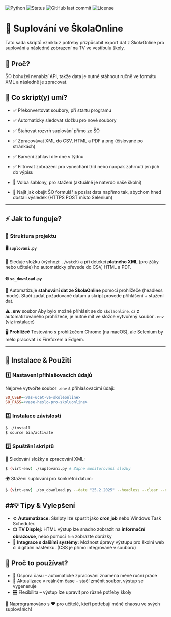 ![Python](https://img.shields.io/badge/python-3.13-blue?style=for-the-badge&logo=python)
![Status](https://img.shields.io/badge/status-active-brightgreen?style=for-the-badge)
![GitHub last commit](https://img.shields.io/github/last-commit/spsehavirov/skolaonline-suplovani?style=for-the-badge)
![License](https://img.shields.io/github/license/spsehavirov/skolaonline-suplovani?style=for-the-badge)

# 📢 Suplování ve ŠkolaOnline

Tato sada skriptů vznikla z potřeby přizpůsobit export dat z ŠkolaOnline pro suplování a následné zobrazení na TV ve vestibulu školy. 

## 📌 **Proč?** 
ŠO bohužel nenabízí API, takže data je nutné stáhnout ručně ve formátu XML a následně je zpracovat.

## 🔧 **Co skript(y) umí?**  
- ✅ Překonvertovat soubory, při startu programu
- ✅ Automaticky sledovat složku pro nové soubory
- ✅ Stahovat rozvrh suplování přímo ze ŠO 
- ✅ Zpracovávat XML do CSV, HTML a PDF a png (číslované po stránkách)
- ✅ Barvení záhlaví dle dne v týdnu
- ✅ Filtrovat zobrazení pro vynechání tříd nebo naopak zahrnutí jen jich do výpisu

- 🚧 Volba šablony, pro stažení (aktuálně je natvrdo naše školní)
- 🚧 Najít jak obejít ŠO formulář a poslat data napřímo tak, abychom hned dostali výsledek (HTTPS POST místo Selenium)

---

## ⚡ **Jak to funguje?**
### 📂 **Struktura projektu**
#### 🖥️ `suplovani.py`  
👀 Sleduje složku (výchozí: `./watch`) a při detekci **platného XML** (pro žáky nebo učitele) ho automaticky převede do CSV, HTML a PDF.

#### 🌐 `so_download.py`  
🤖 Automatizuje **stahování dat ze ŠkolaOnline** pomocí prohlížeče (headless mode). Stačí zadat požadované datum a skript provede přihlášení + stažení dat.

⚠️ **.env** soubor
Aby bylo možné příhlásit se do `skolaonline.cz` z automatizovaného prohlížeče, je nutné mít ve složce vytvořený soubor `.env` (viz instalace)

🖥️ **Prohlížeč**
Testováno s prohlížečem Chrome (na macOS), ale Selenium by mělo pracovat i s Firefoxem a Edgem.

---

## 🚀 **Instalace & Použití**
### 1️⃣ **Nastavení přihlašovacích údajů**
Nejprve vytvořte soubor `.env` s přihlašovacími údaji:

```ini
SO_USER=<vas-ucet-ve-skoleonline>
SO_PASS=<vase-heslo-pro-skoluonline>
```
### 2️⃣ Instalace závislostí
```bash
$ ./install
$ source bin/activate
```
### 3️⃣ Spuštění skriptů
📡 Sledování složky a zpracování XML:
```bash
$ (virt-env) ./suplovani.py # Zapne monitorování složky
```
🌍 Stažení suplování pro konkrétní datum:
```bash
$ (virt-env) ./so_download.py --date "25.2.2025" --headless --clear --exclude=3A,1C # Stáhne data k požadovaného datu
```

##💡 **Tipy & Vylepšení** 
----------------------- 
- ⚙ **Automatizace:** Skripty lze spustit jako **cron job** nebo Windows Task Scheduler. 
- 📺 **TV Displej:** HTML výstup lze snadno zobrazit na **informační obrazovce**, nebo pomocí `feh` zobrazte obrázky
- 🔄 **Integrace s dalšími systémy:** Možnost úpravy výstupu pro školní web či digitální nástěnku. (CSS je přímo integrované v souboru)

## 🎯 Proč to používat?

- 🚀 Úspora času – automatické zpracování znamená méně ruční práce
- 📡 Aktualizace v reálném čase – stačí změnit soubor, výstup se vygeneruje
- 🎛 Flexibilita – výstup lze upravit pro různé potřeby školy

🔹 Naprogramováno s ❤️ pro učitelé, kteří potřebují méně chaosu ve svých suplováních!
